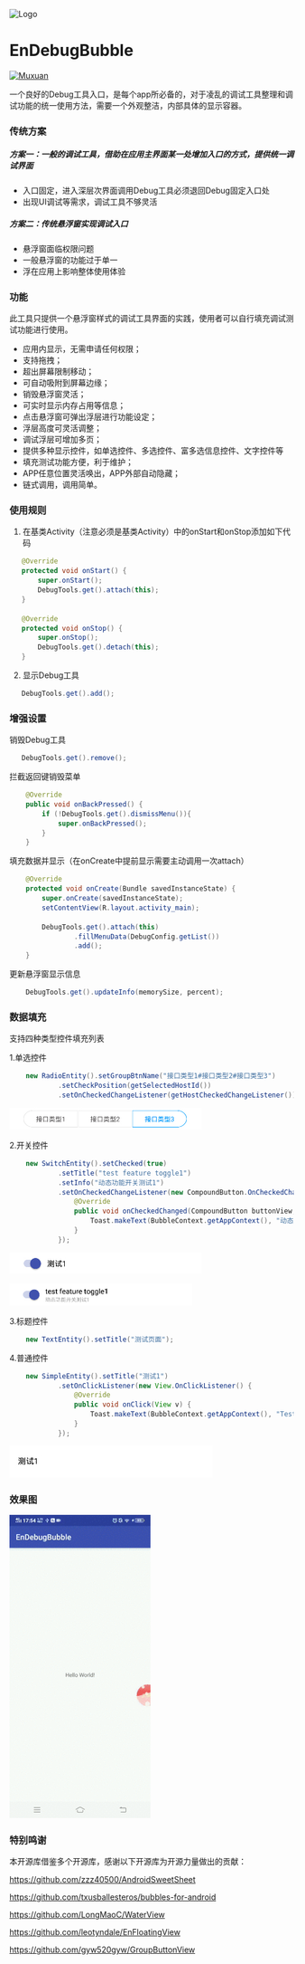![Logo](https://raw.githubusercontent.com/leotyndale/EnFloatingView/master/preview/logo.png)

EnDebugBubble
==========================
[![Muxuan](https://img.shields.io/badge/Powered_by-Muxuan-green.svg?style=flat)](http://www.imuxuan.com/)

一个良好的Debug工具入口，是每个app所必备的，对于凌乱的调试工具整理和调试功能的统一使用方法，需要一个外观整洁，内部具体的显示容器。

### 传统方案

##### 方案一：一般的调试工具，借助在应用主界面某一处增加入口的方式，提供统一调试界面

- 入口固定，进入深层次界面调用Debug工具必须退回Debug固定入口处
- 出现UI调试等需求，调试工具不够灵活

##### 方案二：传统悬浮窗实现调试入口

- 悬浮窗面临权限问题
- 一般悬浮窗的功能过于单一
- 浮在应用上影响整体使用体验

### 功能

此工具只提供一个悬浮窗样式的调试工具界面的实践，使用者可以自行填充调试测试功能进行使用。

- 应用内显示，无需申请任何权限；
- 支持拖拽；
- 超出屏幕限制移动；
- 可自动吸附到屏幕边缘；
- 销毁悬浮窗灵活；
- 可实时显示内存占用等信息；
- 点击悬浮窗可弹出浮层进行功能设定；
- 浮层高度可灵活调整；
- 调试浮层可增加多页；
- 提供多种显示控件，如单选控件、多选控件、富多选信息控件、文字控件等
- 填充测试功能方便，利于维护；
- APP任意位置灵活唤出，APP外部自动隐藏；
- 链式调用，调用简单。

### 使用规则

1. 在基类Activity（注意必须是基类Activity）中的onStart和onStop添加如下代码

```java
   @Override
   protected void onStart() {
       super.onStart();
       DebugTools.get().attach(this);
   }

   @Override
   protected void onStop() {
       super.onStop();
       DebugTools.get().detach(this);
   }
```


2. 显示Debug工具

```java
   DebugTools.get().add();
```

### 增强设置

销毁Debug工具

```java
   DebugTools.get().remove();
```

拦截返回键销毁菜单

```java
    @Override
    public void onBackPressed() {
        if (!DebugTools.get().dismissMenu()){
            super.onBackPressed();
        }
    }
```

填充数据并显示（在onCreate中提前显示需要主动调用一次attach）

```java
    @Override
    protected void onCreate(Bundle savedInstanceState) {
        super.onCreate(savedInstanceState);
        setContentView(R.layout.activity_main);

        DebugTools.get().attach(this)
                .fillMenuData(DebugConfig.getList())
                .add();
    }
```

更新悬浮窗显示信息

```java
    DebugTools.get().updateInfo(memorySize, percent);
```

### 数据填充

支持四种类型控件填充列表

1.单选控件

```java
    new RadioEntity().setGroupBtnName("接口类型1#接口类型2#接口类型3")
            .setCheckPosition(getSelectedHostId())
            .setOnCheckedChangeListener(getHostCheckedChangeListener()).setTitle("接口类型:");
```

![Logo](https://raw.githubusercontent.com/leotyndale/EnDebugBubble/03e3341926c2c550502b6b60ff589cbf002b45ab/sc/2.2.jpg)

2.开关控件

```java
    new SwitchEntity().setChecked(true)
            .setTitle("test feature toggle1")
            .setInfo("动态功能开关测试1")
            .setOnCheckedChangeListener(new CompoundButton.OnCheckedChangeListener() {
                @Override
                public void onCheckedChanged(CompoundButton buttonView, boolean isChecked) {
                    Toast.makeText(BubbleContext.getAppContext(), "动态功能开关测试", Toast.LENGTH_SHORT).show();
                }
            });
```

![Logo](https://raw.githubusercontent.com/leotyndale/EnDebugBubble/03e3341926c2c550502b6b60ff589cbf002b45ab/sc/2.3.jpg)

![Logo](https://raw.githubusercontent.com/leotyndale/EnDebugBubble/03e3341926c2c550502b6b60ff589cbf002b45ab/sc/2.4.jpg)

3.标题控件

```java
    new TextEntity().setTitle("测试页面");
```

4.普通控件

```java
    new SimpleEntity().setTitle("测试1")
            .setOnClickListener(new View.OnClickListener() {
                @Override
                public void onClick(View v) {
                    Toast.makeText(BubbleContext.getAppContext(), "Test", Toast.LENGTH_SHORT).show();
                }
            });
```

![Logo](https://raw.githubusercontent.com/leotyndale/EnDebugBubble/03e3341926c2c550502b6b60ff589cbf002b45ab/sc/2.1.jpg)

### 效果图

![Logo](https://raw.githubusercontent.com/leotyndale/EnDebugBubble/03e3341926c2c550502b6b60ff589cbf002b45ab/sc/1.gif)

### 特别鸣谢

本开源库借鉴多个开源库，感谢以下开源库为开源力量做出的贡献：

https://github.com/zzz40500/AndroidSweetSheet

https://github.com/txusballesteros/bubbles-for-android

https://github.com/LongMaoC/WaterView

https://github.com/leotyndale/EnFloatingView

https://github.com/gyw520gyw/GroupButtonView

